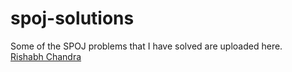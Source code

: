 # spoj-solutions
Some of the SPOJ problems that I have solved are uploaded here.     
[Rishabh Chandra](https://www.spoj.com/users/lordrish/)
